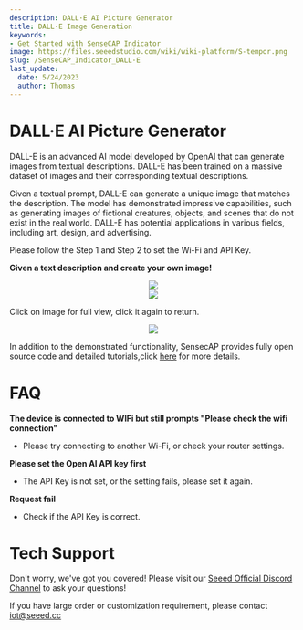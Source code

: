 ```yaml
---
description: DALL·E AI Picture Generator
title: DALL·E Image Generation
keywords:
- Get Started with SenseCAP Indicator
image: https://files.seeedstudio.com/wiki/wiki-platform/S-tempor.png
slug: /SenseCAP_Indicator_DALL·E
last_update:
  date: 5/24/2023
  author: Thomas
---
```

# **DALL·E AI Picture Generator**

DALL-E is an advanced AI model developed by OpenAI that can generate images from textual descriptions. DALL-E has been trained on a massive dataset of images and their corresponding textual descriptions. 

Given a textual prompt, DALL-E can generate a unique image that matches the description. The model has demonstrated impressive capabilities, such as generating images of fictional creatures, objects, and scenes that do not exist in the real world. DALL-E has potential applications in various fields, including art, design, and advertising.

Please follow the Step 1 and Step 2 to set the Wi-Fi and API Key.
    

**Given a text description and create your own image!**

<div align="center"><img width={480} src="https://files.seeedstudio.com/wiki/SenseCAP/SenseCAP_Indicator/DALL1.png"/></div>



<div align="center"><img width={480} src="https://files.seeedstudio.com/wiki/SenseCAP/SenseCAP_Indicator/DALL2.png"/></div>

Click on image for full view, click it again to return.
    
<div align="center"><img width={480} src="https://files.seeedstudio.com/wiki/SenseCAP/SenseCAP_Indicator/dall2.png"/></div>
    

In addition to the demonstrated functionality, SensecAP provides fully open source code and detailed tutorials,click [here](/SenseCAP_Indicator_ChatGPT) for more details.

    

# **FAQ**
    
    
    
**The device is connected to WIFi but still prompts "Please check the wifi connection"**
    
- Please try connecting to another Wi-Fi, or check your router settings.
  

**Please set the Open AI API key first**
    
- The API Key is not set, or the setting fails, please set it again.
  
    
**Request fail**
    
- Check if the API Key is correct.
    
# **Tech Support**

Don't worry, we've got you covered! Please visit our [Seeed Official Discord Channel](https://discord.gg/cPpeuQMM) to ask your questions! 

If you have large order or customization requirement, please contact iot@seeed.cc
